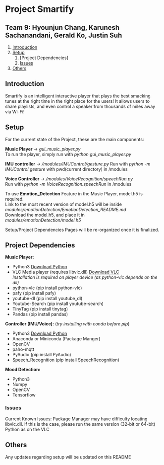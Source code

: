 # Project Smartify

## Team 9: Hyounjun Chang, Karunesh Sachanandani, Gerald Ko, Justin Suh

1. [Introduction](#introduction)
2. [Setup](#paragraph1)
    1. [Project Dependencies]
    2. [Issues](#subparagraph1)
3. [Others](#paragraph2)

## Introduction <a name="introduction"></a>
Smartify is an intelligent interactive player that plays the best smacking tunes at the right time in the right place for the users! It allows users to share playlists, and even control a speaker from thousands of miles away via Wi-Fi!

## Setup <a name="paragraph1"></a>
For the current state of the Project, these are the main components:

**Music Player** -> *gui_music_player.py*  
To run the player, simply run with *python gui_music_player.py*

**IMU controller** -> */modules/IMUControl/gesture.py* 
Run with *python -m IMUControl.gesture* with pwd(current directory) in /modules

**Voice Controller** -> */modules/VoiceRecognition/speechRun.py*  
Run with *python -m VoiceRecognition.speechRun* in /modules 

To use **Emotion_Detection** Feature in the Music Player, model.h5 is required.  
Link to the most recent version of model.h5 will be inside *modules/emotionDetection/EmotionDetection_README.md*  
Download the model.h5, and place it in *modules/emotionDetection/model.h5*

Setup/Project Dependencies Pages will be re-organized once it is finalized.

## Project Dependencies <a name="subparagraph1"></a>

**Music Player:**
- Python3 [Download Python](https://www.python.org/downloads/)
- VLC Media player (requires libvlc.dll) [Download VLC](https://www.videolan.org/vlc/)  
*Installation is required on player device (as python-vlc depends on the dll)*
- python-vlc (pip install python-vlc)
- pafy (pip install pafy)
- youtube-dl (pip install youtube_dl)
- Youtube-Search (pip install youtube-search)
- TinyTag (pip install tinytag)
- Pandas (pip install pandas)

**Controller (IMU/Voice):** (*try installing with conda before pip*)
- Python3 [Download Python](https://www.python.org/downloads/)
- Anaconda or Miniconda (Package Manger)
- OpenCV 
- paho-mqtt
- PyAudio (pip install PyAudio)
- Speech_Recognition (pip install SpeechRecognition)

**Mood Detection:**
- Python3
- Numpy
- OpenCV
- Tensorflow

### Issues <a name="subparagraph2"></a>
Current Known Issues:
Package Manager may have difficulty locating libvlc.dll. If this is the case, please run the same version (32-bit or 64-bit) Python as on the VLC 

## Others <a name="paragraph2"></a>
Any updates regarding setup will be updated on this README
